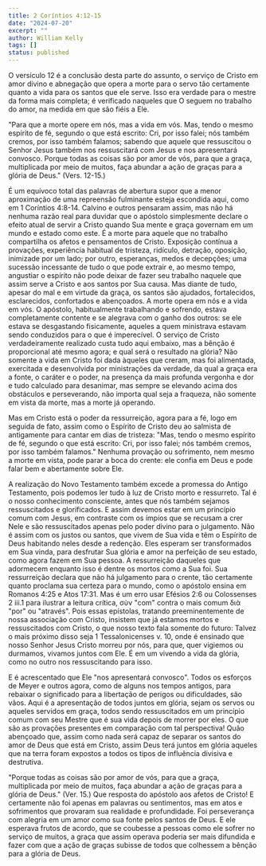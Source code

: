 ```yaml
---
title: 2 Coríntios 4:12-15
date: "2024-07-20"
excerpt: ""
author: William Kelly
tags: []
status: published
---
```


O versículo 12 é a conclusão desta parte do assunto, o serviço de Cristo
em amor divino e abnegação que opera a morte para o servo tão certamente
quanto a vida para os santos que ele serve. Isso era verdade para o
mestre da forma mais completa; é verificado naqueles que O seguem no
trabalho do amor, na medida em que são fiéis a Ele.

\"Para que a morte opere em nós, mas a vida em vós. Mas, tendo o mesmo
espírito de fé, segundo o que está escrito: Cri, por isso falei; nós
também cremos, por isso também falamos; sabendo que aquele que
ressuscitou o Senhor Jesus também nos ressuscitará com Jesus e nos
apresentará convosco. Porque todas as coisas são por amor de vós, para
que a graça, multiplicada por meio de muitos, faça abundar a ação de
graças para a glória de Deus.\" (Vers. 12-15.)

É um equívoco total das palavras de abertura supor que a menor
aproximação de uma repreensão fulminante esteja escondida aqui, como em
1 Coríntios 4:8-14. Calvino e outros pensaram assim, mas não há nenhuma
razão real para duvidar que o apóstolo simplesmente declare o efeito
atual de servir a Cristo quando Sua mente e graça governam em um mundo e
estado como este. É a morte para aquele que no trabalho compartilha os
afetos e pensamentos de Cristo. Exposição contínua a provações,
experiência habitual de tristeza, ridículo, detração, oposição,
inimizade por um lado; por outro, esperanças, medos e decepções; uma
sucessão incessante de tudo o que pode extrair e, ao mesmo tempo,
angustiar o espírito não pode deixar de fazer seu trabalho naquele que
assim serve a Cristo e aos santos por Sua causa. Mas diante de tudo,
apesar do mal e em virtude da graça, os santos são ajudados,
fortalecidos, esclarecidos, confortados e abençoados. A morte opera em
nós e a vida em vós. O apóstolo, habitualmente trabalhando e sofrendo,
estava completamente contente e se alegrava com o ganho dos outros: se
ele estava se desgastando fisicamente, aqueles a quem ministrava estavam
sendo conduzidos para o que é imperecível. O serviço de Cristo
verdadeiramente realizado custa tudo aqui embaixo, mas a bênção é
proporcional até mesmo agora; e qual será o resultado na glória? Não
somente a vida em Cristo foi dada àqueles que creram, mas foi
alimentada, exercitada e desenvolvida por ministrações da verdade, da
qual a graça era a fonte, o caráter e o poder, na presença da mais
profunda vergonha e dor e tudo calculado para desanimar, mas sempre se
elevando acima dos obstáculos e perseverando, não importa qual seja a
fraqueza, não somente em vista da morte, mas a morte já operando.

Mas em Cristo está o poder da ressurreição, agora para a fé, logo em
seguida de fato, assim como o Espírito de Cristo deu ao salmista de
antigamente para cantar em dias de tristeza: \"Mas, tendo o mesmo
espírito de fé, segundo o que está escrito: Cri, por isso falei; nós
também cremos, por isso também falamos.\" Nenhuma provação ou
sofrimento, nem mesmo a morte em vista, pode parar a boca do crente: ele
confia em Deus e pode falar bem e abertamente sobre Ele.

A realização do Novo Testamento também excede a promessa do Antigo
Testamento, pois podemos ler tudo à luz de Cristo morto e ressurreto.
Tal é o nosso conhecimento consciente, antes que nós também sejamos
ressuscitados e glorificados. E assim devemos estar em um princípio
comum com Jesus, em contraste com os ímpios que se recusam a crer Nele e
são ressuscitados apenas pelo poder divino para o julgamento. Não é
assim com os justos ou santos, que vivem de Sua vida e têm o Espírito de
Deus habitando neles desde a redenção. Eles esperam ser transformados em
Sua vinda, para desfrutar Sua glória e amor na perfeição de seu estado,
como agora fazem em Sua pessoa. A ressurreição daqueles que adormecem
enquanto isso é dentre os mortos como a Sua foi. Sua ressurreição
declara que não há julgamento para o crente, tão certamente quanto
proclama sua certeza para o mundo, como o apóstolo ensina em Romanos
4:25 e Atos 17:31. Mas é um erro usar Efésios 2:6 ou Colossenses 2 iii.1
para ilustrar a leitura crítica, σὺν \"com\" contra o mais comum διὰ
\"por\" ou \"através\". Pois essas epístolas, tratando preeminentemente
de nossa associação com Cristo, insistem que já estamos mortos e
ressuscitados com Cristo, o que nosso texto fala somente do futuro:
Talvez o mais próximo disso seja 1 Tessalonicenses v. 10, onde é
ensinado que nosso Senhor Jesus Cristo morreu por nós, para que, quer
vigiemos ou durmamos, vivamos juntos com Ele. É em um vivendo a vida da
glória, como no outro nos ressuscitando para isso.

E é acrescentado que Ele \"nos apresentará convosco\". Todos os esforços
de Meyer e outros agora, como de alguns nos tempos antigos, para
rebaixar o significado para a libertação de perigos ou dificuldades, são
vãos. Aqui é a apresentação de todos juntos em glória, sejam os servos
ou aqueles servidos em graça, todos sendo ressuscitados em um princípio
comum com seu Mestre que é sua vida depois de morrer por eles. O que são
as provações presentes em comparação com tal perspectiva! Quão abençoado
que, assim como nada será capaz de separar os santos do amor de Deus que
está em Cristo, assim Deus terá juntos em glória aqueles que na terra
foram expostos a todos os tipos de influência divisiva e destrutiva.

\"Porque todas as coisas são por amor de vós, para que a graça,
multiplicada por meio de muitos, faça abundar a ação de graças para a
glória de Deus.\" (Ver. 15.) Que resposta do apóstolo aos afetos de
Cristo! E certamente não foi apenas em palavras ou sentimentos, mas em
atos e sofrimentos que provaram sua realidade e profundidade. Foi
perseverança com alegria em um amor como sua fonte pelos santos de Deus.
E ele esperava frutos de acordo, que se coubesse a pessoas como ele
sofrer no serviço de muitos, a graça que assim operava poderia ser mais
difundida e fazer com que a ação de graças subisse de todos que
colhessem a bênção para a glória de Deus.
